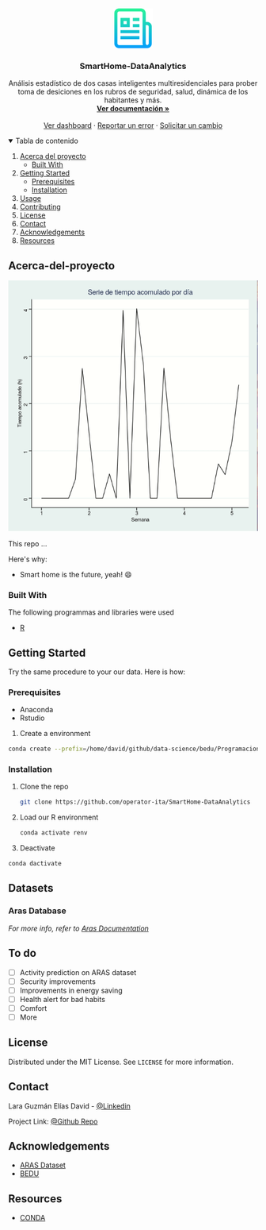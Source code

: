 
<!-- PROJECT LOGO -->
<br />
<p align="center">
  <a href="https://github.com/operator-ita/SmartHome-DataAnalytics">
    <img src="images/logo.png" alt="Logo" width="80" height="80">
  </a>

  <h3 align="center">SmartHome-DataAnalytics</h3>

  <p align="center">
    Análisis estadístico de dos casas inteligentes multiresidenciales para prober toma de desiciones en los rubros de seguridad, salud, dinámica de los habitantes y más.  
    <br />
    <a href="https://github.com/operator-ita/SmartHome-DataAnalytics"><strong>Ver documentación »</strong></a>
    <br />
    <br />
    <a href="https://www.youtube.com/watch?v=7yh9i0PAjck&ab_channel=cosmicrat">Ver dashboard</a>
    ·
    <a href="https://github.com/operator-ita/SmartHome-DataAnalytics/issues">Reportar un error</a>
    ·
    <a href="https://github.com/operator-ita/SmartHome-DataAnalytics/issues">Solicitar un cambio</a>
  </p>
</p>



<!-- TABLE OF CONTENTS -->
<details open="open">
  <summary>Tabla de contenido</summary>
  <ol>
    <li>
      <a href="#Acerca-del-proyecto">Acerca del proyecto</a>
      <ul>
        <li><a href="#Contruido-con-r">Built With</a></li>
      </ul>
    </li>
    <li>
      <a href="#Configuraciones iniciales">Getting Started</a>
      <ul>
        <li><a href="#Prerequisitos">Prerequisites</a></li>
        <li><a href="#Instalación">Installation</a></li>
      </ul>
    </li>
    <li><a href="#usage">Usage</a></li>
    <li><a href="#contributing">Contributing</a></li>
    <li><a href="#license">License</a></li>
    <li><a href="#contact">Contact</a></li>
    <li><a href="#acknowledgements">Acknowledgements</a></li>
    <li><a href="#resources">Resources</a></li>
  </ol>
</details>






<!-- ABOUT THE PROJECT -->
## Acerca-del-proyecto

[![Product Name Screen Shot][product-screenshot]](https://bedu.com)

This repo ... 

Here's why:
* Smart home is the future, yeah! :smile:



### Built With

The following programmas and libraries were used 
* [R](https://rstudio.com/)




<!-- GETTING STARTED -->
## Getting Started
Try the same procedure to your our data. Here is how: 

### Prerequisites
- Anaconda
- Rstudio

1. Create a environment 
  ```sh
  conda create --prefix=/home/david/github/data-science/bedu/Programacion-con-R-Santander/r-environment r-essentials r-base
  ```

### Installation

 
1. Clone the repo
   ```sh
   git clone https://github.com/operator-ita/SmartHome-DataAnalytics
   ```
2. Load our R environment
   ```sh
   conda activate renv
   ```
3. Deactivate
  ```sh
  conda dactivate
  ```



<!-- USAGE EXAMPLES -->
## Datasets

### Aras Database

_For more info, refer to [Aras Documentation](https://www.researchgate.net/publication/261054388_ARAS_Human_Activity_Datasets_in_Multiple_Homes_with_Multiple_Residentsm)_



<!-- CONTRIBUTING -->
## To do

- [ ] Activity prediction on ARAS dataset
- [ ] Security improvements
- [ ] Improvements in energy saving
- [ ] Health alert for bad habits
- [ ] Comfort
- [ ] More

<!-- LICENSE -->
## License

Distributed under the MIT License. See `LICENSE` for more information.


<!-- CONTACT -->
## Contact

Lara Guzmán Elías David - [@Linkedin](https://www.linkedin.com/in/fi-eguzman/) 

Project Link: [@Github Repo](https://github.com/your_username/repo_name)



<!-- ACKNOWLEDGEMENTS -->
## Acknowledgements
* [ARAS Dataset](http://aras.cmpe.boun.edu.tr/download.php)
* [BEDU](https://bedu.org/)

<!-- Resources -->
## Resources
* [CONDA](https://docs.anaconda.com/anaconda/user-guide/tasks/using-r-language/)



<!-- MARKDOWN LINKS & IMAGES -->
<!-- https://www.markdownguide.org/basic-syntax/#reference-style-links -->
[contributors-shield]: https://img.shields.io/github/contributors/othneildrew/Best-README-Template.svg?style=for-the-badge
[contributors-url]: https://github.com/othneildrew/Best-README-Template/graphs/contributors
[forks-shield]: https://img.shields.io/github/forks/othneildrew/Best-README-Template.svg?style=for-the-badge
[forks-url]: https://github.com/othneildrew/Best-README-Template/network/members
[stars-shield]: https://img.shields.io/github/stars/othneildrew/Best-README-Template.svg?style=for-the-badge
[stars-url]: https://github.com/othneildrew/Best-README-Template/stargazers
[issues-shield]: https://img.shields.io/github/issues/othneildrew/Best-README-Template.svg?style=for-the-badge
[issues-url]: https://github.com/othneildrew/Best-README-Template/issues
[license-shield]: https://img.shields.io/github/license/othneildrew/Best-README-Template.svg?style=for-the-badge
[license-url]: https://github.com/othneildrew/Best-README-Template/blob/master/LICENSE.txt
[linkedin-shield]: https://img.shields.io/badge/-LinkedIn-black.svg?style=for-the-badge&logo=linkedin&colorB=555
[linkedin-url]: https://linkedin.com/in/othneildrew
[product-screenshot]: images/demo.gif
